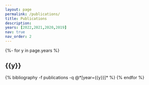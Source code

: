 ```yaml
---
layout: page
permalink: /publications/
title: Publications
description: 
years: [2022,2021,2020,2019] 
nav: true
nav_order: 2
---
```

<!-- _pages/publications.md -->

<div class="publications">


{%- for y in page.years %}
  <h2 class="year">{{y}}</h2>
  {% bibliography -f publications -q @*[year={{y}}]* %}
{% endfor %}

</div>
